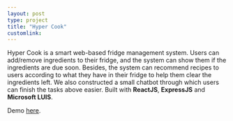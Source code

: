 ```yaml
---
layout: post
type: project
title: "Hyper Cook"
customlink: 
---
```

Hyper Cook is a smart web-based fridge management system. Users can add/remove ingredients to their fridge, and the system can show them if the ingredients are due soon. Besides, the system can recommend recipes to users according to what they have in their fridge to help them clear the ingredients left. We also constructed a small chatbot through which users can finish the tasks above easier. Built with **ReactJS**, **ExpressJS** and **Microsoft LUIS**.

Demo [here](https://hyper-cook.herokuapp.com/).
